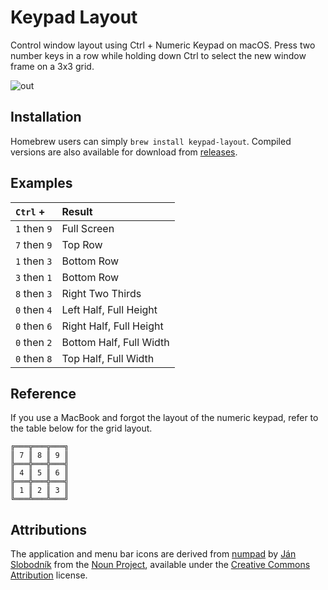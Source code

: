# Keypad Layout
Control window layout using Ctrl + Numeric Keypad on macOS. Press two number keys in a row while holding down Ctrl to select the new window frame on a 3x3 grid.

![out](https://user-images.githubusercontent.com/1794407/28373724-4e3fff4c-6ca3-11e7-958f-7f5ac853da42.gif)

## Installation
Homebrew users can simply `brew install keypad-layout`. Compiled versions are also available for download from [releases](https://github.com/janten/keypad-layout/releases).

## Examples
| `Ctrl` +     | Result           |
| :----------- | :--------------- |
| `1` then `9` | Full Screen      |
| `7` then `9` | Top Row          |
| `1` then `3` | Bottom Row       |
| `3` then `1` | Bottom Row       |
| `8` then `3` | Right Two Thirds |
| `0` then `4` | Left Half, Full Height |
| `0` then `6` | Right Half, Full Height |
| `0` then `2` | Bottom Half, Full Width |
| `0` then `8` | Top Half, Full Width |

## Reference
If you use a MacBook and forgot the layout of the numeric keypad, refer to the table below for the grid layout.

    ╔═══╦═══╦═══╗
    ║ 7 ║ 8 ║ 9 ║
    ╠═══╬═══╬═══╣
    ║ 4 ║ 5 ║ 6 ║
    ╠═══╬═══╬═══╣
    ║ 1 ║ 2 ║ 3 ║
    ╚═══╩═══╩═══╝

## Attributions
The application and menu bar icons are derived from [numpad](https://thenounproject.com/term/numpad/801826/) by [Ján Slobodník](https://thenounproject.com/janslobodnik/) from the [Noun Project](https://thenounproject.com/), available under the [Creative Commons Attribution](https://creativecommons.org/licenses/by/3.0/us/) license.
